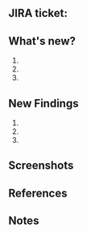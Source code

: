 ## JIRA ticket:

## What's new?

<!-- List the main changes in this PR -->

1.
2.
3.

## New Findings

<!-- Document any notable discoveries or test results -->

1.
2.
3.

## Screenshots

<!-- Add screenshots if applicable -->

## References

<!-- Add references if applicable -->

## Notes

<!-- If there are any special considerations or notes, please explain here -->
